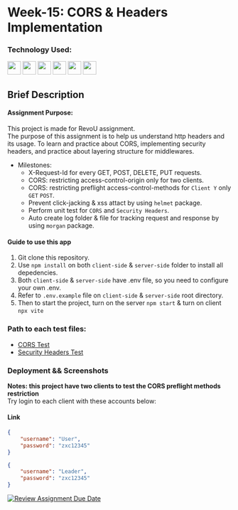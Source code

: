 # Week-15: CORS & Headers Implementation

### Technology Used:

<p align="left">    
<img src="https://cdn.jsdelivr.net/gh/devicons/devicon/icons/javascript/javascript-original.svg" width="30"
                height="30" />
<img src="https://cdn.jsdelivr.net/gh/devicons/devicon/icons/express/express-original.svg" width="30"
                height="30" />
<img src="https://cdn.jsdelivr.net/gh/devicons/devicon/icons/mongodb/mongodb-original-wordmark.svg"
           width="30"
                height="30" />
<img src="https://cdn.jsdelivr.net/gh/devicons/devicon/icons/nodejs/nodejs-original.svg" width="30"
                height="30"/>
<img src="https://cdn.jsdelivr.net/gh/devicons/devicon/icons/typescript/typescript-plain.svg" width="30" height="30" />
<img src="https://cdn.jsdelivr.net/gh/devicons/devicon/icons/react/react-original-wordmark.svg" width="30" height="30" /> 
</p>

## Brief Description

#### Assignment Purpose:

This project is made for RevoU assignment.<br>
The purpose of this assignment is to help us understand http headers and its usage. To learn and practice about CORS, implementing security headers, and practice about layering structure for middlewares.

- Milestones:
  - X-Request-Id for every GET, POST, DELETE, PUT requests.
  - CORS: restricting access-control-origin only for two clients.
  - CORS: restricting preflight access-control-methods for `Client Y` only `GET` `POST`.
  - Prevent click-jacking & xss attact by using `helmet` package.
  - Perform unit test for `CORS` and `Security Headers`.
  - Auto create log folder & file for tracking request and response by using `morgan` package.

#### Guide to use this app

1. Git clone this repository.
2. Use `npm install` on both `client-side` & `server-side` folder to install all depedencies.
3. Both `client-side` & `server-side` have .env file, so you need to configure your own .env.
4. Refer to `.env.example` file on `client-side` & `server-side` root directory.
5. Then to start the project, turn on the server `npm start` & turn on client `npx vite`

### Path to each test files:

- [CORS Test](./server-side/tests/cors.test.js)
- [Security Headers Test](./server-side/tests/security-headers.test.js)

### Deployment && Screenshots

**Notes: this project have two clients to test the CORS preflight methods restriction**<br>
Try login to each client with these accounts below:

#### Link

```json
{
    "username": "User",
    "password": "zxc12345"
}

{
    "username": "Leader",
    "password": "zxc12345"
}
```

[![Review Assignment Due Date](https://classroom.github.com/assets/deadline-readme-button-24ddc0f5d75046c5622901739e7c5dd533143b0c8e959d652212380cedb1ea36.svg)](https://classroom.github.com/a/A8ztcAuX)
